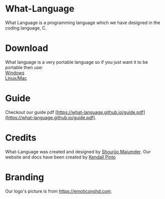 # What-Language 
What Language is a programming language which we have designed in the coding language, C. 

# Download
What language is a very portable language so if you just want it to be portable then use: <br>
[Windows](https://github.com/what-language/interpreter/releases/download/5.1.1/wli.exe) <br>
[Linux/Mac](https://github.com/what-language/interpreter/releases/download/5.1.1/wli) <br>





# Guide
Checkout our guide pdf  [https://what-language.github.io/guide.pdf](https://what-language.github.io/guide.pdf).
# Credits
What-Language was created and designed by [Shourjjo Majumder](https://shourgamer2.tk/). Our website and docs have been created by [Kendall Pinto](http://kendalldoescoding.gq/)
# Branding
Our logo's picture is from https://emoticonshd.com.
